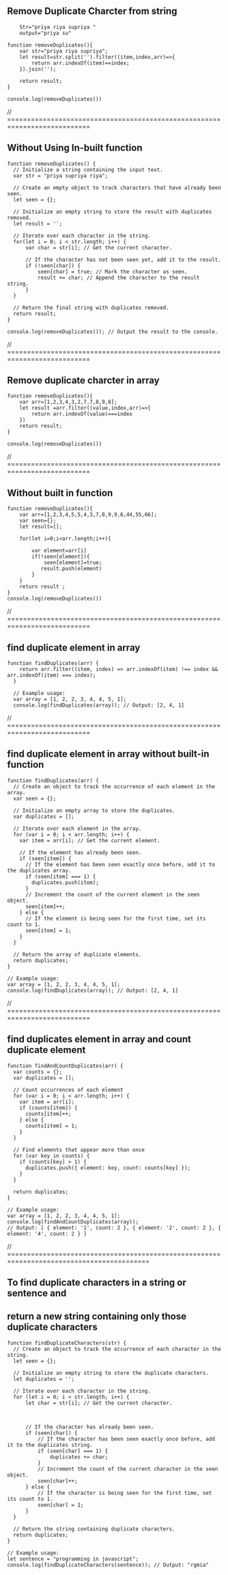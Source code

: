  
## Remove Duplicate Charcter from string
```  
    Str="priya riya supriya "
    output="priya su"
```

```
function removeDuplicates(){
    var str="priya riya supriya";
    let result=str.split('').filter((item,index,arr)=>{
        return arr.indexOf(item)==index;
    }).join('');

    return result;
}

console.log(removeDuplicates())
```

// ===========================================================================

## Without Using In-built function

```
function removeDuplicates() { 
  // Initialize a string containing the input text.
  var str = "priya supriya riya";

  // Create an empty object to track characters that have already been seen.
  let seen = {};

  // Initialize an empty string to store the result with duplicates removed.
  let result = '';

  // Iterate over each character in the string.
  for(let i = 0; i < str.length; i++) {
      var char = str[i]; // Get the current character.

      // If the character has not been seen yet, add it to the result.
      if (!seen[char]) {
          seen[char] = true; // Mark the character as seen.
          result += char; // Append the character to the result string.
      }
  }

  // Return the final string with duplicates removed.
  return result;
}

console.log(removeDuplicates()); // Output the result to the console.
```


// ===========================================================================


## Remove duplicate charcter in array

```
function removeDuplicates(){
    var arr=[1,2,3,4,3,2,7,7,8,9,8];
    let result =arr.filter((value,index,arr)=>{
        return arr.indexOf(value)===index
    })
    return result;
}

console.log(removeDuplicates())
```
// ===========================================================================

## Without built in function

```
function removeDuplicates(){
    var arr=[1,2,3,4,5,5,4,3,7,8,9,9,6,44,55,66];
    var seen={};
    let result=[];

    for(let i=0;i<arr.length;i++){
         
        var element=arr[i]
        if(!seen[element]){
            seen[element]=true;
           result.push(element)
        }
    }
    return result ;
}
console.log(removeDuplicates())
```
// ===========================================================================


## find duplicate element in array 
```
function findDuplicates(arr) {
    return arr.filter((item, index) => arr.indexOf(item) !== index && arr.indexOf(item) === index);
  }
  
  // Example usage:
  var array = [1, 2, 2, 3, 4, 4, 5, 1];
  console.log(findDuplicates(array)); // Output: [2, 4, 1]

```
  // ===========================================================================

  ## find duplicate element in array without built-in function

  ```
  function findDuplicates(arr) {
    // Create an object to track the occurrence of each element in the array.
    var seen = {};
  
    // Initialize an empty array to store the duplicates.
    var duplicates = [];
  
    // Iterate over each element in the array.
    for (var i = 0; i < arr.length; i++) {
      var item = arr[i]; // Get the current element.
  
      // If the element has already been seen.
      if (seen[item]) {
        // If the element has been seen exactly once before, add it to the duplicates array.
        if (seen[item] === 1) {
          duplicates.push(item);
        }
        // Increment the count of the current element in the seen object.
        seen[item]++;
      } else {
        // If the element is being seen for the first time, set its count to 1.
        seen[item] = 1;
      }
    }
  
    // Return the array of duplicate elements.
    return duplicates;
  }
  
  // Example usage:
  var array = [1, 2, 2, 3, 4, 4, 5, 1];
  console.log(findDuplicates(array)); // Output: [2, 4, 1]
  
```


// ===========================================================================


## find duplicates element in array and count duplicate element

```
function findAndCountDuplicates(arr) {
  var counts = {};
  var duplicates = [];
  
  // Count occurrences of each element
  for (var i = 0; i < arr.length; i++) {
    var item = arr[i];
    if (counts[item]) {
      counts[item]++;
    } else {
      counts[item] = 1;
    }
  }

  // Find elements that appear more than once
  for (var key in counts) {
    if (counts[key] > 1) {
      duplicates.push({ element: key, count: counts[key] });
    }
  }

  return duplicates;
}

// Example usage:
var array = [1, 2, 2, 3, 4, 4, 5, 1];
console.log(findAndCountDuplicates(array)); 
// Output: [ { element: '1', count: 2 }, { element: '2', count: 2 }, { element: '4', count: 2 } ]

```

// ==========================================================================================


## To find duplicate characters in a string or sentence and 
## return a new string containing only those duplicate characters

```
function findDuplicateCharacters(str) {
  // Create an object to track the occurrence of each character in the string.
  let seen = {};

  // Initialize an empty string to store the duplicate characters.
  let duplicates = '';

  // Iterate over each character in the string.
  for (let i = 0; i < str.length; i++) {
      let char = str[i]; // Get the current character.

  

      // If the character has already been seen.
      if (seen[char]) {
          // If the character has been seen exactly once before, add it to the duplicates string.
          if (seen[char] === 1) {
              duplicates += char;
          }
          // Increment the count of the current character in the seen object.
          seen[char]++;
      } else {
          // If the character is being seen for the first time, set its count to 1.
          seen[char] = 1;
      }
  }

  // Return the string containing duplicate characters.
  return duplicates;
}

// Example usage:
let sentence = "programming in javascript";
console.log(findDuplicateCharacters(sentence)); // Output: "rgmia"

```